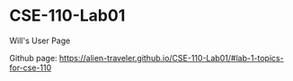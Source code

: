 # CSE-110-Lab01
Will's User Page

Github page: https://alien-traveler.github.io/CSE-110-Lab01/#lab-1-topics-for-cse-110
